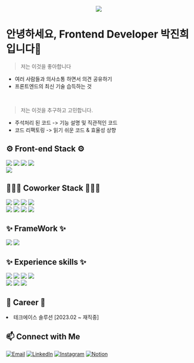 <p align='center'>
    <img src="https://capsule-render.vercel.app/api?type=venom&height=200&text=Hello🙋🏻‍♀️&fontSize=70&color=0:8871e5,100:b678c4&stroke=b678c4"/>
</p>

# 안녕하세요, Frontend Developer 박진희입니다👋<br/>
> 저는 이것을 좋아합니다<br/>
- 여러 사람들과 의사소통 하면서 의견 공유하기
- 프론트엔드의 최신 기술 습득하는 것
<br/>

> 저는 이것을 추구하고 고민합니다.<br/>
- 주석처리 된 코드 -> 기능 설명 및 직관적인 코드
- 코드 리팩토링 -> 읽기 쉬운 코드 & 효율성 상향

## ⚙️ Front-end Stack ⚙️
<div>
        <img src="https://img.shields.io/badge/HTML5-E34F26?style=flat-square&logo=HTML5&logoColor=white"/> 
        <img src="https://img.shields.io/badge/CSS3-1572B6?style=flat-square&logo=CSS3&logoColor=white"/> 
        <img src="https://img.shields.io/badge/JavaScript-F7DF1E?style=flat-square&logo=JavaScript&logoColor=white"/> 
        <img src="https://img.shields.io/badge/Sass-CC6699?style=flat-square&logo=Sass&logoColor=white"/><br/>
        <img src="https://img.shields.io/badge/jquery-0769AD?style=flat-square&logo=jquery&logoColor=white"/>
</div>

## 👩🏻‍💻 Coworker Stack 👩🏻‍💻
<div>
        <img src="https://img.shields.io/badge/Git-F05032?style=flat-square&logo=Git&logoColor=white"/> 
        <img src="https://img.shields.io/badge/GitLab-FC6D26?style=flat-square&logo=gitlab&logoColor=white"/> 
        <img src="https://img.shields.io/badge/github-181717?style=flat-square&logo=GitHub&logoColor=white"/> 
        <img src="https://img.shields.io/badge/eclipseide-2C2255?style=flat-square&logo=eclipseide&logoColor=white"/><br/>
        <img src="https://img.shields.io/badge/confluence-172B4D?style=flat-square&logo=Confluence&logoColor=white"/> 
        <img src="https://img.shields.io/badge/sourcetree-0052CC?style=flat-square&logo=Sourcetree&logoColor=white"/>
        <img src="https://img.shields.io/badge/slack-4A154B?style=flat-square&logo=slack&logoColor=white"/>
        <img src="https://img.shields.io/badge/trello-0052CC?style=flat-square&logo=trello&logoColor=white"/>
</div>

## ✨ FrameWork ✨
<div>
    <img src="https://img.shields.io/badge/React-61DAFB?style=flat-square&logo=React&logoColor=white"/> 
    <img src="https://img.shields.io/badge/bootstrap-7952B3?style=flat-square&logo=Bootstrap&logoColor=white"/>
</div>

## ✨ Experience skills ✨
<div>
    <img src="https://img.shields.io/badge/mysql-4479A1?style=flat-square&logo=mysql&logoColor=white"/> 
    <img src="https://img.shields.io/badge/mongodb-47A248?style=flat-square&logo=mongodb&logoColor=white"/>
    <img src="https://img.shields.io/badge/figma-F24E1E?style=flat-square&logo=figma&logoColor=white"/>
    <img src="https://img.shields.io/badge/AWS-232F3E?style=flat-square&logo=AWS&logoColor=white"/><br/>
    <img src="https://img.shields.io/badge/Node.js-5FA04E?style=flat-square&logo=Node.js&logoColor=white"/>
    <img src="https://img.shields.io/badge/linux-FCC624?style=flat-square&logo=linux&logoColor=white"/>
    <img src="https://img.shields.io/badge/typescript-3178C6?style=flat-square&logo=TypeScript&logoColor=white"/>
    
</div>

## 🏢 Career 🏢
<div>
    <li>테크에이스 솔루션 [2023.02 ~ 재직중]</li>
</div>

## 📫 Connect with Me
[![Email](https://img.shields.io/badge/-Email-D14836?style=flat&logo=Gmail&logoColor=white)](mailto:seahee422@gmail.com) 
[![LinkedIn](https://img.shields.io/badge/-LinkedIn-0077B5?style=flat&logo=LinkedIn&logoColor=white)](https://www.linkedin.com/in/%EC%A7%84%ED%9D%AC-%EB%B0%95-667b17263/) 
[![Instagram](https://img.shields.io/badge/-Instagram-FF0069?style=flat&logo=Instagram&logoColor=white)](https://www.instagram.com/dev_j__?igsh=YnNuNHo4aXdxZXR6&utm_source=qr)
[![Notion](https://img.shields.io/badge/-Notion-000?style=flat&logo=Notion&logoColor=white)](https://www.notion.so/Hello-I-m-JinHui-Park-1a402a92547e80578a52d8416839854a)

